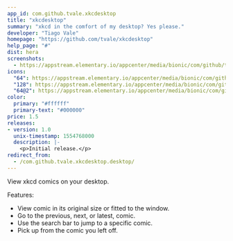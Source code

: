 ```yaml
---
app_id: com.github.tvale.xkcdesktop
title: "xkcdesktop"
summary: "xkcd in the comfort of my desktop? Yes please."
developer: "Tiago Vale"
homepage: "https://github.com/tvale/xkcdesktop"
help_page: "#"
dist: hera
screenshots:
  - https://appstream.elementary.io/appcenter/media/bionic/com/github/tvale.xkcdesktop/CA2DD8BB10C3740F3974BEB891FF39FA/screenshots/image-1_orig.png
icons:
  "64": https://appstream.elementary.io/appcenter/media/bionic/com/github/tvale.xkcdesktop/CA2DD8BB10C3740F3974BEB891FF39FA/icons/64x64/com.github.tvale.xkcdesktop_com.github.tvale.xkcdesktop.png
  "128": https://appstream.elementary.io/appcenter/media/bionic/com/github/tvale.xkcdesktop/CA2DD8BB10C3740F3974BEB891FF39FA/icons/128x128/com.github.tvale.xkcdesktop_com.github.tvale.xkcdesktop.png
  "64@2": https://appstream.elementary.io/appcenter/media/bionic/com/github/tvale.xkcdesktop/CA2DD8BB10C3740F3974BEB891FF39FA/icons/64x64@2/com.github.tvale.xkcdesktop_com.github.tvale.xkcdesktop.png
color:
  primary: "#ffffff"
  primary-text: "#000000"
price: 1.5
releases:
- version: 1.0
  unix-timestamp: 1554768000
  description: |-
    <p>Initial release.</p>
redirect_from:
  - /com.github.tvale.xkcdesktop.desktop/
---
```


<p>View xkcd comics on your desktop.</p>
<p>Features:</p>
<ul>
  <li>View comic in its original size or fitted to the window.</li>
  <li>Go to the previous, next, or latest, comic.</li>
  <li>Use the search bar to jump to a specific comic.</li>
  <li>Pick up from the comic you left off.</li>
</ul>